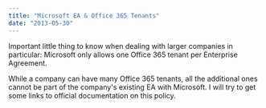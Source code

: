```yaml
---
title: "Microsoft EA & Office 365 Tenants"
date: "2013-05-30"
---
```


Important little thing to know when dealing with larger companies in particular: Microsoft only allows one Office 365 tenant per Enterprise Agreement.

While a company can have many Office 365 tenants, all the additional ones cannot be part of the company's existing EA with Microsoft. I will try to get some links to official documentation on this policy.

